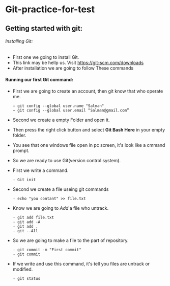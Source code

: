 # Git-practice-for-test
## Getting started with git:
###### Installing Git:

+ First one we going to install Git.
+ This link may be hellp us. Visit https://git-scm.com/downloads
+ After installation we are going to follow These commands

#### Running our first Git command:

+ First we are going to create an account, then git know that who operate me.
    ```
    − git config --global user.name "Salman"
    − git config --global user.email “Salman@gmail.com”
    ```
+ Second we create a empty Folder and open it.
+ Then press the right click button and select **Git Bash Here** in your empty folder.
+ You see that one windows file open in pc screen, it's look like a cmmand prompt.
+ So we are ready to use Git(version control system).

+ First we write a command.
     ```
     - Git init 
     ```
+ Second we create a file useing git commands 
    ```
    - echo "you contant" >> file.txt
    ```
+ Know we are going to *Add* a file who untrack.
    ```
    - git add file.txt
    - git add -A
    - git add .
    - git --All
    ```
+ So we are going to make a file to the part of repository.
    ```
    - git commit -m "First commit"
    - git commit
    ```
+ If we write and use this command, it's tell you files are untrack or modified.
    ```
    - git status 
    ```
